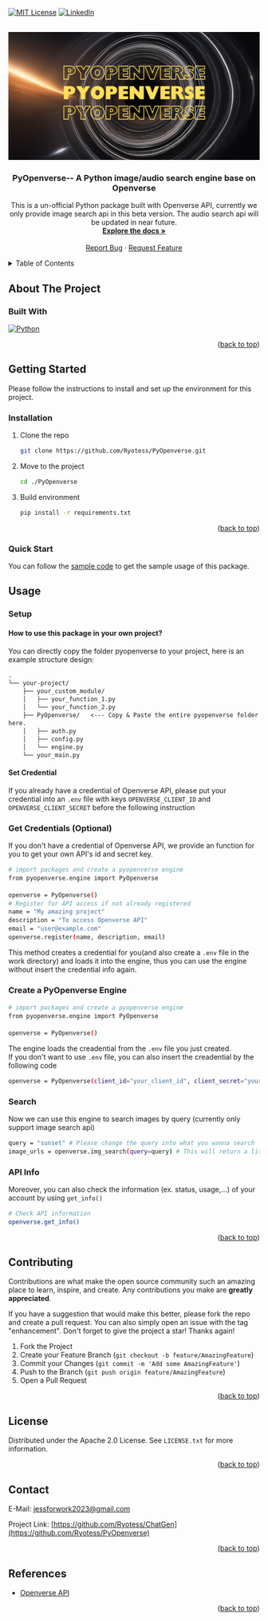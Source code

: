 

<a name="readme-top"></a>

<!-- PROJECT SHIELDS -->
[![MIT License][license-shield]][license-url]
[![LinkedIn][linkedin-shield]][linkedin-url]

<!-- PROJECT LOGO -->
<br />
<div align="center">
  <a href="https://github.com/Ryotess/PyOpenverse">
    <img src="images/logo.png" alt="Logo" width="512" height="256">
  </a>

<h3 align="center">PyOpenverse-- A Python image/audio search engine base on Openverse</h3>

  <p align="center">
  This is a un-official Python package built with Openverse API, currently we only provide image search api in this beta version. The audio search api will be updated in near future.
    <br />
    <a href="https://github.com/Ryotess/PyOpenverse"><strong>Explore the docs »</strong></a>
    <br />
    <br />
    <a href="https://github.com/Ryotess/PyOpenverse/issues/new?labels=bug&template=bug-report---.md">Report Bug</a>
    ·
    <a href="https://github.com/Ryotess/PyOpenverse/issues/new?labels=enhancement&template=feature-request---.md">Request Feature</a>
  </p>
</div>



<!-- TABLE OF CONTENTS -->
<details>
  <summary>Table of Contents</summary>
  <ol>
    <li>
      <a href="#about-the-project">About The Project</a>
      <ul>
        <li><a href="#built-with">Built With</a></li>
      </ul>
    </li>
    <li>
      <a href="#getting-started">Getting Started</a>
      <ul>
        <li><a href="#Installation">Installation</a></li>
        <li><a href="#Quick Start">Quick Start</a></li>
      </ul>
    </li>
    <li><a href="#usage">Usage</a></li>
    <li><a href="#contributing">Contributing</a></li>
    <li><a href="#license">License</a></li>
    <li><a href="#contact">Contact</a></li>
    <li><a href="#acknowledgments">Acknowledgments</a></li>
  </ol>
</details>

## About The Project
### Built With
[![Python][Python]][Python-url]

<p align="right">(<a href="#readme-top">back to top</a>)</p>



<!-- GETTING STARTED -->
## Getting Started

Please follow the instructions to install and set up the environment for this project.

### Installation

1. Clone the repo
   ```sh
   git clone https://github.com/Ryotess/PyOpenverse.git
   ```
2. Move to the project
   ```sh
   cd ./PyOpenverse
   ```
3. Build environment
   ```sh
   pip install -r requirements.txt
   ```

<p align="right">(<a href="#readme-top">back to top</a>)</p>

### Quick Start
You can follow the [sample code](https://github.com/Ryotess/ChatGen/blob/main/sample_code.ipynb) to get the sample usage of this package.

<!-- USAGE EXAMPLES -->
## Usage
### Setup
#### How to use this package in your own project?
You can directly copy the folder pyopenverse to your project, here is an example structure design:

```
.
└── your-project/
    ├── your_custom_module/
    │   ├── your_function_1.py
    │   └── your_function_2.py
    ├── PyOpenverse/   <--- Copy & Paste the entire pyopenverse folder here.
    │   ├── auth.py
    │   ├── config.py
    │   └── engine.py
    └── your_main.py
```
#### Set Credential
If you already have a credential of Openverse API, please put your credential into an ```.env``` file with keys ```OPENVERSE_CLIENT_ID``` and ```OPENVERSE_CLIENT_SECRET``` before the following instruction  
### Get Credentials (Optional)
If you don't have a credential of Openverse API, we provide an function for you to get your own API's id and secret key.
```sh
# import packages and create a pyopenverse engine
from pyopenverse.engine import PyOpenverse

openverse = PyOpenverse()
# Register for API access if not already registered
name = "My amazing project"
description = "To access Openverse API"
email = "user@example.com"
openverse.register(name, description, email)
```
This method creates a credential for you(and also create a ```.env``` file in the work directory) and loads it into the engine, thus you can use the engine without insert the credential info again.
### Create a PyOpenverse Engine
```sh
# import packages and create a pyopenverse engine
from pyopenverse.engine import PyOpenverse

openverse = PyOpenverse()
```
The engine loads the creadential from the ```.env``` file you just created.  
If you don't want to use ```.env``` file, you can also insert the creadential by the following code
```sh
openverse = PyOpenverse(client_id="your_client_id", client_secret="your_client_secret")
```


### Search
Now we can use this engine to search images by query (currently only support image search api)
```sh
query = "sunset" # Please change the query into what you wanna search
image_urls = openverse.img_search(query=query) # This will return a list of URL of images
```

### API Info
Moreover, you can also check the information (ex. status, usage,...) of your account by using ```get_info()```
```sh
# Check API information
openverse.get_info()
```



<p align="right">(<a href="#readme-top">back to top</a>)</p>


<!-- CONTRIBUTING -->
## Contributing

Contributions are what make the open source community such an amazing place to learn, inspire, and create. Any contributions you make are **greatly appreciated**.

If you have a suggestion that would make this better, please fork the repo and create a pull request. You can also simply open an issue with the tag "enhancement".
Don't forget to give the project a star! Thanks again!

1. Fork the Project
2. Create your Feature Branch (`git checkout -b feature/AmazingFeature`)
3. Commit your Changes (`git commit -m 'Add some AmazingFeature'`)
4. Push to the Branch (`git push origin feature/AmazingFeature`)
5. Open a Pull Request

<p align="right">(<a href="#readme-top">back to top</a>)</p>



<!-- LICENSE -->
## License

Distributed under the Apache 2.0 License. See `LICENSE.txt` for more information.

<p align="right">(<a href="#readme-top">back to top</a>)</p>



<!-- CONTACT -->
## Contact

E-Mail: jessforwork2023@gmail.com

Project Link: [https://github.com/Ryotess/ChatGen](https://github.com/Ryotess/PyOpenverse)

<p align="right">(<a href="#readme-top">back to top</a>)</p>



<!-- REFERENCES -->
## References

* [Openverse API](https://api.openverse.engineering/v1/)

<p align="right">(<a href="#readme-top">back to top</a>)</p>



<!-- MARKDOWN LINKS & IMAGES -->
<!-- https://www.markdownguide.org/basic-syntax/#reference-style-links -->
[license-shield]: https://img.shields.io/github/license/Ryotess/PyOpenverse.svg?style=for-the-badge
[license-url]: https://github.com/Ryotess/PyOpenverse/blob/master/LICENSE.txt
[linkedin-shield]: https://img.shields.io/badge/-LinkedIn-black.svg?style=for-the-badge&logo=linkedin&colorB=555
[linkedin-url]: https://www.linkedin.com/in/shaoyanchen
[product-screenshot]: images/screenshot.png
[Python]: https://img.shields.io/pypi/pyversions/numpy
[Python-url]: https://numpy.org/
